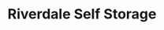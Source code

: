 ---
title: "Riverdale Self Storage"
url: /riverdale/riverdale-self-storage/
shop: storage rental
---